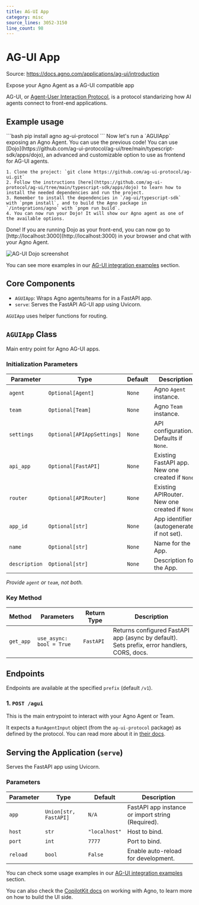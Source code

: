 ```yaml
---
title: AG-UI App
category: misc
source_lines: 3052-3150
line_count: 98
---
```


# AG-UI App
Source: https://docs.agno.com/applications/ag-ui/introduction

Expose your Agno Agent as a AG-UI compatible app

AG-UI, or [Agent-User Interaction Protocol](https://github.com/ag-ui-protocol/ag-ui), is a protocol standarizing how AI agents connect to front-end applications.

## Example usage

<Steps>
  <Step title="Install the backend dependencies">
    ```bash
    pip install agno ag-ui-protocol
    ```
  </Step>

  <Step title="Run the backend">
    Now let's run a `AGUIApp` exposing an Agno Agent. You can use the previous code!
  </Step>

  <Step title="Run the frontend">
    You can use [Dojo](https://github.com/ag-ui-protocol/ag-ui/tree/main/typescript-sdk/apps/dojo), an advanced and customizable option to use as frontend for AG-UI agents.

    1. Clone the project: `git clone https://github.com/ag-ui-protocol/ag-ui.git`
    2. Follow the instructions [here](https://github.com/ag-ui-protocol/ag-ui/tree/main/typescript-sdk/apps/dojo) to learn how to install the needed dependencies and run the project.
    3. Remember to install the dependencies in `/ag-ui/typescript-sdk` with `pnpm install`, and to build the Agno package in `/integrations/agno` with `pnpm run build`.
    4. You can now run your Dojo! It will show our Agno agent as one of the available options.
  </Step>

  <Step title="Chat with your Agno Agent">
    Done! If you are running Dojo as your front-end, you can now go to [http://localhost:3000](http://localhost:3000) in your browser and chat with your Agno Agent.
  </Step>
</Steps>

![AG-UI Dojo screenshot](https://mintlify.s3.us-west-1.amazonaws.com/agno/images/agui-dojo.png)

You can see more examples in our [AG-UI integration examples](/examples/applications/ag-ui) section.

## Core Components

* `AGUIApp`: Wraps Agno agents/teams for in a FastAPI app.
* `serve`: Serves the FastAPI AG-UI app using Uvicorn.

`AGUIApp` uses helper functions for routing.

## `AGUIApp` Class

Main entry point for Agno AG-UI apps.

### Initialization Parameters

| Parameter     | Type                       | Default | Description                                      |
| ------------- | -------------------------- | ------- | ------------------------------------------------ |
| `agent`       | `Optional[Agent]`          | `None`  | Agno `Agent` instance.                           |
| `team`        | `Optional[Team]`           | `None`  | Agno `Team` instance.                            |
| `settings`    | `Optional[APIAppSettings]` | `None`  | API configuration. Defaults if `None`.           |
| `api_app`     | `Optional[FastAPI]`        | `None`  | Existing FastAPI app. New one created if `None`. |
| `router`      | `Optional[APIRouter]`      | `None`  | Existing APIRouter. New one created if `None`.   |
| `app_id`      | `Optional[str]`            | `None`  | App identifier (autogenerated if not set).       |
| `name`        | `Optional[str]`            | `None`  | Name for the App.                                |
| `description` | `Optional[str]`            | `None`  | Description for the App.                         |

*Provide `agent` or `team`, not both.*

### Key Method

| Method    | Parameters               | Return Type | Description                                                                                 |
| --------- | ------------------------ | ----------- | ------------------------------------------------------------------------------------------- |
| `get_app` | `use_async: bool = True` | `FastAPI`   | Returns configured FastAPI app (async by default). Sets prefix, error handlers, CORS, docs. |

## Endpoints

Endpoints are available at the specified `prefix` (default `/v1`).

### 1. `POST /agui`

This is the main entrypoint to interact with your Agno Agent or Team.

It expects a `RunAgentInput` object (from the `ag-ui-protocol` package) as defined by the protocol. You can read more about it in [their docs](https://docs.ag-ui.com/quickstart/server).

## Serving the Application (`serve`)

Serves the FastAPI app using Uvicorn.

### Parameters

| Parameter | Type                  | Default       | Description                                       |
| --------- | --------------------- | ------------- | ------------------------------------------------- |
| `app`     | `Union[str, FastAPI]` | `N/A`         | FastAPI app instance or import string (Required). |
| `host`    | `str`                 | `"localhost"` | Host to bind.                                     |
| `port`    | `int`                 | `7777`        | Port to bind.                                     |
| `reload`  | `bool`                | `False`       | Enable auto-reload for development.               |

You can check some usage examples in our [AG-UI integration examples](/examples/applications/ag-ui) section.

You can also check the [CopilotKit docs](https://docs.copilotkit.ai/agno) on working with Agno, to learn more on how to build the UI side.


